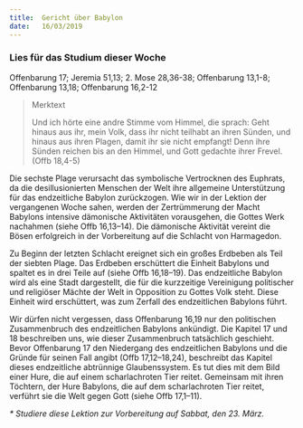 ```yaml
---
title:  Gericht über Babylon
date:   16/03/2019
---
```


### Lies für das Studium dieser Woche
Offenbarung 17; Jeremia 51,13; 2. Mose 28,36-38; Offenbarung 13,1-8; Offenbarung 13,18; Offenbarung 16,2-12

> <p>Merktext</p>
> Und ich hörte eine andre Stimme vom Himmel, die sprach: Geht hinaus aus ihr, mein Volk, dass ihr nicht teilhabt an ihren Sünden, und hinaus aus ihren Plagen, damit ihr sie nicht empfangt! Denn ihre Sünden reichen bis an den Himmel, und Gott gedachte ihrer Frevel. (Offb 18,4-5)

Die sechste Plage verursacht das symbolische Vertrocknen des Euphrats, da die desillusionierten Menschen der Welt ihre allgemeine Unterstützung für das endzeitliche Babylon zurückzogen. Wie wir in der Lektion der vergangenen Woche sahen, werden der Zertrümmerung der Macht Babylons intensive dämonische Aktivitäten vorausgehen, die Gottes Werk nachahmen (siehe Offb 16,13–14). Die dämonische Aktivität vereint die Bösen erfolgreich in der Vorbereitung auf die Schlacht von Harmagedon.

Zu Beginn der letzten Schlacht ereignet sich ein großes Erdbeben als Teil der siebten Plage. Das Erdbeben erschüttert die Einheit Babylons und spaltet es in drei Teile auf (siehe Offb 16,18–19). Das endzeitliche Babylon wird als eine Stadt dargestellt, die für die kurzzeitige Vereinigung politischer und religiöser Mächte der Welt in Opposition zu Gottes Volk steht. Diese Einheit wird erschüttert, was zum Zerfall des endzeitlichen Babylons führt.

Wir dürfen nicht vergessen, dass Offenbarung 16,19 nur den politischen Zusammenbruch des endzeitlichen Babylons ankündigt. Die Kapitel 17 und 18 beschreiben uns, wie dieser Zusammenbruch tatsächlich geschieht. Bevor Offenbarung 17 den Niedergang des endzeitlichen Babylons und die Gründe für seinen Fall angibt (Offb 17,12–18,24), beschreibt das Kapitel dieses endzeitliche abtrünnige Glaubenssystem. Es tut dies mit dem Bild einer Hure, die auf einem scharlachroten Tier reitet. Gemeinsam mit ihren Töchtern, der Hure Babylons, die auf dem scharlachroten Tier reitet, verführt sie die Welt gegen Gott (siehe Offb 17,1–11).

_* Studiere diese Lektion zur Vorbereitung auf Sabbat, den 23. März._
